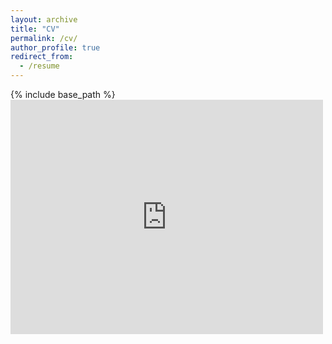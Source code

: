 ```yaml
---
layout: archive
title: "CV"
permalink: /cv/
author_profile: true
redirect_from:
  - /resume
---
```


{% include base_path %}
<embed src="https://gcorlouer.github.io/files/guillaume_corlouer_cv_website_01_2025.pdf" type="application/pdf" width="500" height="375">
